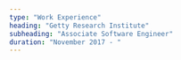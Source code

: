 ```yaml
---
type: "Work Experience"
heading: "Getty Research Institute"
subheading: "Associate Software Engineer"
duration: "November 2017 - "
---
```


